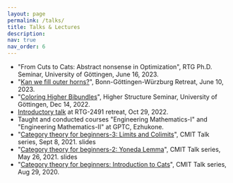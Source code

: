 ```yaml
---
layout: page
permalink: /talks/
title: Talks & Lectures
description:
nav: true
nav_order: 6
---
```

- "From Cuts to Cats: Abstract nonsense in Optimization", RTG Ph.D. Seminar, University of Göttingen, June 16, 2023.
- "[Kan we fill outer horns?](/assets/pdf/BGW_Retreat.pdf)", Bonn-Göttingen-Würzburg Retreat, June 10, 2023.
- "[Coloring Higher Bibundles](/assets/pdf/Oberseminar.pdf)", Higher Structure Seminar, University of Göttingen, Dec 14, 2022. 
- [Introductory talk](/assets/pdf/GRK_KK.pdf) at RTG-2491 retreat, Oct 29, 2022. 
- Taught and conducted courses "Engineering Mathematics-I" and "Engineering Mathematics-II" at GPTC, Ezhukone.
- "[Category theory for beginners-3: Limits and Colimits](/assets/pdf/Cat_Theory_Lect_3.pdf)", CMIT Talk series, Sept 8, 2021. slides
- "[Category theory for beginners-2: Yoneda Lemma](/assets/pdf/Yoneda_Lemma.pdf)", CMIT Talk series, May 26, 2021. slides
- "[Category theory for beginners: Introduction to Cats](/assets/pdf/Cat_For_Dummies.pdf)", CMIT Talk series, Aug 29, 2020.

